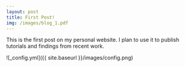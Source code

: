 ```yaml
---
layout: post
title: First Post!
img: /images/blog_1.pdf
---
```


This is the first post on my personal website. I plan to use it to publish tutorials and findings from recent work.

![_config.yml]({{ site.baseurl }}/images/config.png)
